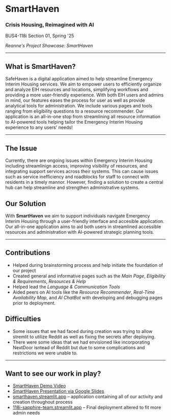 # SmartHaven
### Crisis Housing, Reimagined with AI
BUS4-118i Section 01, Spring '25

*Reanne's Project Showcase: SmartHaven*

---

## What is SmartHaven?

SafeHaven is a digital application aimed to help streamline Emergency Interim Housing services. We aim to empower users to efficiently organize and analyze EIH resources and locations, simplifying workflows and providing a more user-friendly experience. With both EIH users and admins in mind, our  features eases the process for user as well as provide analytical tools for administration. We include various pages and tools ranging from eligibility questions to a resource recommender. Our application is an all-in-one stop from streamlining all resource information to AI-powered tools helping tailor the Emergency Interim Housing experience to any users' needs!

---

## The Issue

Currently, there are ongoing issues within  Emergency Interim Housing including streamlinign access, improving visibility of resources, and integrating support services across their systems. This can cause issues such as service inefficiency and roadblocks for staff to connect with residents in a timely mannor. However, finding a solution to create a central hub can help streamline and strengthen administrative systems. 

## Our Solution

With **SmartHaven** we aim to support individuals navigate Emergency Interim Housing through a user-friendly interface and accesible application. Our all-in-one application aims to aid both users in streamlined accessible resources and administration with AI-powered strategic planning tools. 

---

## Contributions

- Helped during brainstorming process and help initiate the foundation of our project
- Created general and informative pages such as the *Main Page*, *Eligibility & Requirements*, *Resources & Help*
- Helped lead the *Language & Communication Tools*
- Aided peers on AI tools like the *Resource Recommender*, *Real-Time Availability Map*, and *AI ChatBot* with developing and debugging pages prior to deployment. 

## Difficulties

- Some issues that we had faced during creation was trying to allow stremlit to utilize Reddit as well as fixing the secrets after deploying. 
- There were some ideas that we had envisioned like incorporating NextDoor isntead of Reddit but due to some complications and restrictions we were unable to. 

---

## Want to see our work in play? 

- [SmartHaven Demo Video](https://docs.google.com/file/d/1t693dj6CqUlb_MUc_4iyYmRMWd4ZfAUk/preview)  
- [SmartHaven Presentation via Google Slides](https://docs.google.com/presentation/d/1-5HBpcy_RAxaVdDiQ-VgAe2oxf7gBXv56v30LPr4k08/edit?usp=sharing)
- [smarthaven.streamlit.app](https://smarthaven.streamlit.app) – application containing all of our activity and creation throughout process 
- [118i-sapphire-team.streamlit.app](https://118i-sapphire-team.streamlit.app) – Final deployment altered to fit more admin needs